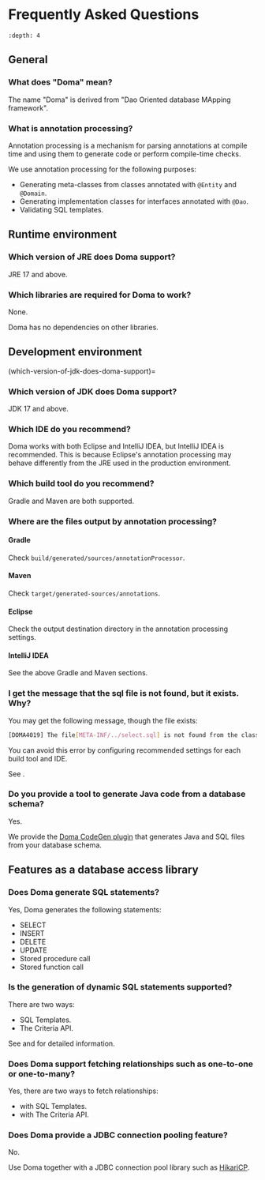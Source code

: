 # Frequently Asked Questions

```{contents}
:depth: 4
```

## General

### What does "Doma" mean?

The name "Doma" is derived from "Dao Oriented database MApping framework".

### What is annotation processing?

Annotation processing is a mechanism for parsing annotations
at compile time and using them to generate code or perform compile-time checks.

We use annotation processing for the following purposes:

- Generating meta-classes from classes annotated with `@Entity` and `@Domain`.
- Generating implementation classes for interfaces annotated with `@Dao`.
- Validating SQL templates.

## Runtime environment

### Which version of JRE does Doma support?

JRE 17 and above.

### Which libraries are required for Doma to work?

None.

Doma has no dependencies on other libraries.

## Development environment

(which-version-of-jdk-does-doma-support)=

### Which version of JDK does Doma support?

JDK 17 and above.

### Which IDE do you recommend?

Doma works with both Eclipse and IntelliJ IDEA, but IntelliJ IDEA is recommended.
This is because Eclipse's annotation processing may behave differently from the JRE used in the production environment.

### Which build tool do you recommend?

Gradle and Maven are both supported.

### Where are the files output by annotation processing?

#### Gradle

Check `build/generated/sources/annotationProcessor`.

#### Maven

Check `target/generated-sources/annotations`.

#### Eclipse

Check the output destination directory in the annotation processing settings.

#### IntelliJ IDEA

See the above Gradle and Maven sections.

### I get the message that the sql file is not found, but it exists. Why?

You may get the following message, though the file exists:

```sh
[DOMA4019] The file[META-INF/../select.sql] is not found from the classpath
```

You can avoid this error by configuring recommended settings for each build tool and IDE.

See [](build.md).

### Do you provide a tool to generate Java code from a database schema?

Yes.

We provide the [Doma CodeGen plugin](https://github.com/domaframework/doma-codegen-plugin)
that generates Java and SQL files from your database schema.

## Features as a database access library

### Does Doma generate SQL statements?

Yes, Doma generates the following statements:

- SELECT
- INSERT
- DELETE
- UPDATE
- Stored procedure call
- Stored function call

### Is the generation of dynamic SQL statements supported?

There are two ways:

- SQL Templates.
- The Criteria API.

See [](sql.md) and [](query-dsl.md) for detailed information.

### Does Doma support fetching relationships such as one-to-one or one-to-many?

Yes, there are two ways to fetch relationships:

- [](aggregate-strategy.md) with SQL Templates.
- [](query-dsl.md#association) with The Criteria API.

### Does Doma provide a JDBC connection pooling feature?

No.

Use Doma together with
a JDBC connection pool library such as [HikariCP](https://github.com/brettwooldridge/HikariCP).
